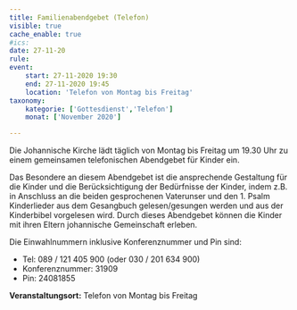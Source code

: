 ```yaml
---
title: Familienabendgebet (Telefon)
visible: true
cache_enable: true
#ics: 
date: 27-11-20
rule: 
event:
	start: 27-11-2020 19:30
	end: 27-11-2020 19:45
	location: 'Telefon von Montag bis Freitag'
taxonomy:
	kategorie: ['Gottesdienst','Telefon']
	monat: ['November 2020']

---
```

Die Johannische Kirche lädt täglich von Montag bis Freitag um 19.30 Uhr zu einem gemeinsamen telefonischen Abendgebet für Kinder ein.

Das Besondere an diesem Abendgebet ist die ansprechende Gestaltung für die Kinder und die Berücksichtigung der Bedürfnisse der Kinder, indem z.B. in Anschluss an die beiden gesprochenen Vaterunser und den 1. Psalm Kinderlieder aus dem Gesangbuch gelesen/gesungen werden und aus der Kinderbibel vorgelesen wird. Durch dieses Abendgebet können die Kinder mit ihren Eltern johannische Gemeinschaft erleben.

Die Einwahlnummern inklusive Konferenznummer und Pin sind:
* Tel: 089 / 121 405 900 (oder 030 / 201 634 900)
* Konferenznummer: 31909 
* Pin: 24081855



**Veranstaltungsort:** Telefon von Montag bis Freitag

